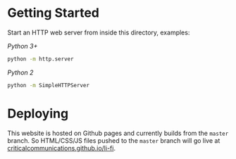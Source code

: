 # Getting Started

Start an HTTP web server from inside this directory, examples:

*Python 3+*
```sh
python -m http.server
```

*Python 2*
```sh
python -m SimpleHTTPServer
```

# Deploying

This website is hosted on Github pages and currently builds from the `master` branch. So HTML/CSS/JS files pushed to the `master` branch will go live at [criticalcommunications.github.io/li-fi](https://criticalcommunications.github.io/li-fi/).
